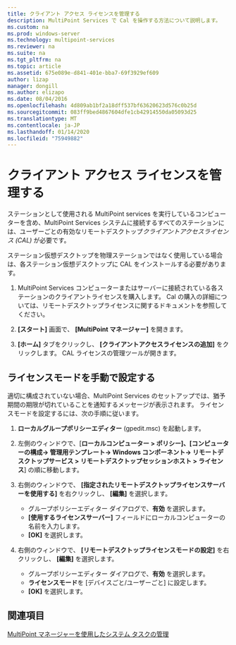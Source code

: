 ```yaml
---
title: クライアント アクセス ライセンスを管理する
description: MultiPoint Services で Cal を操作する方法について説明します。
ms.custom: na
ms.prod: windows-server
ms.technology: multipoint-services
ms.reviewer: na
ms.suite: na
ms.tgt_pltfrm: na
ms.topic: article
ms.assetid: 675e089e-d841-401e-bba7-69f3929ef609
author: lizap
manager: dongill
ms.author: elizapo
ms.date: 08/04/2016
ms.openlocfilehash: 4d809ab1bf2a18dff537bf63620623d576c0b25d
ms.sourcegitcommit: 083ff9bed4867604dfe1cb42914550da05093d25
ms.translationtype: MT
ms.contentlocale: ja-JP
ms.lasthandoff: 01/14/2020
ms.locfileid: "75949882"
---
```

# <a name="manage-client-access-licenses"></a>クライアント アクセス ライセンスを管理する
ステーションとして使用される MultiPoint services を実行しているコンピューターを含め、MultiPoint Services システムに接続するすべてのステーションには、ユーザーごとの有効なリモートデスクトップ*クライアントアクセスライセンス (CAL)* が必要です。

ステーション仮想デスクトップを物理ステーションではなく使用している場合は、各ステーション仮想デスクトップに CAL をインストールする必要があります。  
  
1.  MultiPoint Services コンピューターまたはサーバーに接続されている各ステーションのクライアントライセンスを購入します。 Cal の購入の詳細については、リモートデスクトップライセンスに関するドキュメントを参照してください。 

2.  **[スタート]** 画面で、 **[MultiPoint マネージャー]** を開きます。  
  
3.  **[ホーム]** タブをクリックし、 **[クライアントアクセスライセンスの追加]** をクリックします。  CAL ライセンスの管理ツールが開きます。

## <a name="set-the-licensing-mode-manually"></a>ライセンスモードを手動で設定する
適切に構成されていない場合、MultiPoint Services のセットアップでは、猶予期間の期限が切れていることを通知するメッセージが表示されます。 ライセンスモードを設定するには、次の手順に従います。

1. **ローカルグループポリシーエディター** (gpedit.msc) を起動します。

2. 左側のウィンドウで、[**ローカルコンピューター > ポリシー]、[コンピューターの構成-> 管理用テンプレート-> Windows コンポーネント-> リモートデスクトップサービス > リモートデスクトップセッションホスト > ライセンス**] の順に移動します。

3. 右側のウィンドウで、 **[指定されたリモートデスクトップライセンスサーバーを使用する]** を右クリックし、 **[編集]** を選択します。
   - グループポリシーエディター ダイアログで、**有効** を選択します。
   - **[使用するライセンスサーバー]** フィールドにローカルコンピューターの名前を入力します。
   - **[OK]** を選択します。
  
4. 右側のウィンドウで、 **[リモートデスクトップライセンスモードの設定]** を右クリックし、 **[編集]** を選択します。
   - グループポリシーエディター ダイアログで、**有効** を選択します。
   - **ライセンスモード**を [デバイスごと/ユーザーごと] に設定します。
   - **[OK]** を選択します。 

  
## <a name="see-also"></a>関連項目  
[MultiPoint マネージャーを使用したシステム タスクの管理](Manage-System-Tasks-Using-MultiPoint-Manager.md)
